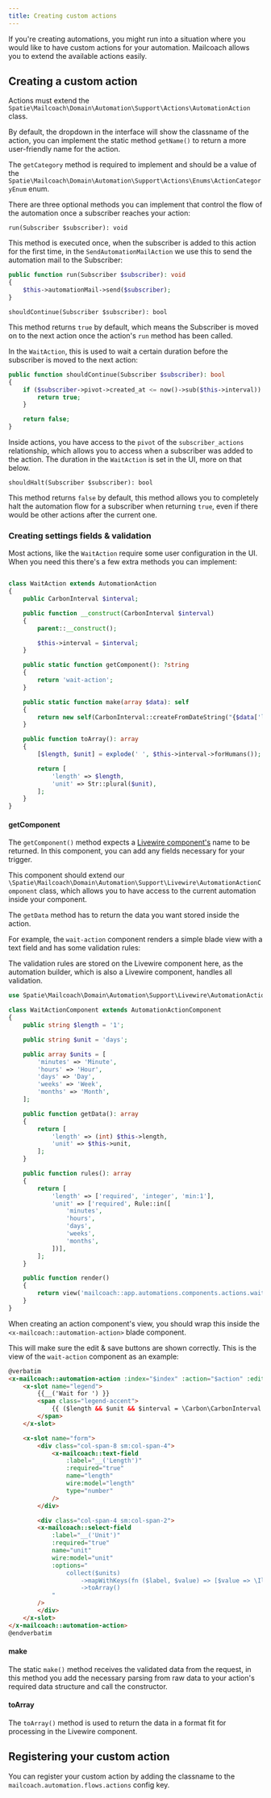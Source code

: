 ```yaml
---
title: Creating custom actions
---
```


If you're creating automations, you might run into a situation where you would like to have custom actions for your automation. Mailcoach allows you to extend the available actions easily.

## Creating a custom action

Actions must extend the `Spatie\Mailcoach\Domain\Automation\Support\Actions\AutomationAction` class.

By default, the dropdown in the interface will show the classname of the action, you can implement the static method `getName()` to return a more user-friendly name for the action.

The `getCategory` method is required to implement and should be a value of the `Spatie\Mailcoach\Domain\Automation\Support\Actions\Enums\ActionCategoryEnum` enum.

There are three optional methods you can implement that control the flow of the automation once a subscriber reaches your action:

`run(Subscriber $subscriber): void`

This method is executed once, when the subscriber is added to this action for the first time, in the `SendAutomationMailAction` we use this to send the automation mail to the Subscriber:

```php
public function run(Subscriber $subscriber): void
{
    $this->automationMail->send($subscriber);
}
```

`shouldContinue(Subscriber $subscriber): bool`

This method returns `true` by default, which means the Subscriber is moved on to the next action once the action's `run` method has been called.

In the `WaitAction`, this is used to wait a certain duration before the subscriber is moved to the next action:

```php
public function shouldContinue(Subscriber $subscriber): bool
{
    if ($subscriber->pivot->created_at <= now()->sub($this->interval)) {
        return true;
    }

    return false;
}
```
Inside actions, you have access to the `pivot` of the `subscriber_actions` relationship, which allows you to access when a subscriber was added to the action. The duration in the `WaitAction` is set in the UI, more on that below.

`shouldHalt(Subscriber $subscriber): bool`

This method returns `false` by default, this method allows you to completely halt the automation flow for a subscriber when returning `true`, even if there would be other actions after the current one.

### Creating settings fields & validation

Most actions, like the `WaitAction` require some user configuration in the UI. When you need this there's a few extra methods you can implement:

```php

class WaitAction extends AutomationAction
{
    public CarbonInterval $interval;

    public function __construct(CarbonInterval $interval)
    {
        parent::__construct();

        $this->interval = $interval;
    }

    public static function getComponent(): ?string
    {
        return 'wait-action';
    }

    public static function make(array $data): self
    {
        return new self(CarbonInterval::createFromDateString("{$data['length']} {$data['unit']}"));
    }

    public function toArray(): array
    {
        [$length, $unit] = explode(' ', $this->interval->forHumans());

        return [
            'length' => $length,
            'unit' => Str::plural($unit),
        ];
    }
}
```

#### getComponent

The `getComponent()` method expects a [Livewire component's](https://laravel-livewire.com/docs/2.x/making-components) name to be returned. In this component, you can add any fields necessary for your trigger. 

This component should extend our `\Spatie\Mailcoach\Domain\Automation\Support\Livewire\AutomationActionComponent` class, which allows you to have access to the current automation inside your component.

The `getData` method has to return the data you want stored inside the action.

For example, the `wait-action` component renders a simple blade view with a text field and has some validation rules:

The validation rules are stored on the Livewire component here, as the automation builder, which is also a Livewire component, handles all validation.

```php
use Spatie\Mailcoach\Domain\Automation\Support\Livewire\AutomationActionComponent;

class WaitActionComponent extends AutomationActionComponent
{
    public string $length = '1';

    public string $unit = 'days';

    public array $units = [
        'minutes' => 'Minute',
        'hours' => 'Hour',
        'days' => 'Day',
        'weeks' => 'Week',
        'months' => 'Month',
    ];

    public function getData(): array
    {
        return [
            'length' => (int) $this->length,
            'unit' => $this->unit,
        ];
    }

    public function rules(): array
    {
        return [
            'length' => ['required', 'integer', 'min:1'],
            'unit' => ['required', Rule::in([
                'minutes',
                'hours',
                'days',
                'weeks',
                'months',
            ])],
        ];
    }

    public function render()
    {
        return view('mailcoach::app.automations.components.actions.waitAction');
    }
}
```

When creating an action component's view, you should wrap this inside the `<x-mailcoach::automation-action>` blade component. 

This will make sure the edit & save buttons are shown correctly. This is the view of the `wait-action` component as an example:

```html
@verbatim
<x-mailcoach::automation-action :index="$index" :action="$action" :editing="$editing" :editable="$editable" :deletable="$deletable">
    <x-slot name="legend">
        {{__('Wait for ') }}
        <span class="legend-accent">
            {{ ($length && $unit && $interval = \Carbon\CarbonInterval::createFromDateString("{$length} {$unit}")) ? $interval->cascade()->forHumans() : '…' }}
        </span>
    </x-slot>

    <x-slot name="form">
        <div class="col-span-8 sm:col-span-4">
            <x-mailcoach::text-field
                :label="__('Length')"
                :required="true"
                name="length"
                wire:model="length"
                type="number"
            />
        </div>

        <div class="col-span-4 sm:col-span-2">
        <x-mailcoach::select-field
            :label="__('Unit')"
            :required="true"
            name="unit"
            wire:model="unit"
            :options="
                collect($units)
                    ->mapWithKeys(fn ($label, $value) => [$value => \Illuminate\Support\Str::plural($label, (int) $length)])
                    ->toArray()
            "
        />
        </div>
    </x-slot>
</x-mailcoach::automation-action>
@endverbatim
```

#### make

The static `make()` method receives the validated data from the request, in this method you add the necessary parsing from raw data to your action's required data structure and call the constructor.

#### toArray

The `toArray()` method is used to return the data in a format fit for processing in the Livewire component.

## Registering your custom action

You can register your custom action by adding the classname to the `mailcoach.automation.flows.actions` config key.
